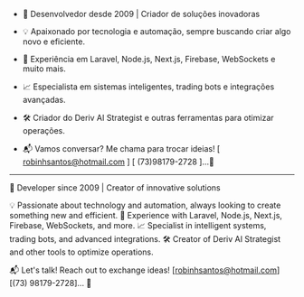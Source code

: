 - 🚀 Desenvolvedor desde 2009 | Criador de soluções inovadoras

- 💡 Apaixonado por tecnologia e automação, sempre buscando criar algo novo e eficiente.
- 🔧 Experiência em Laravel, Node.js, Next.js, Firebase, WebSockets e muito mais.
- 📈 Especialista em sistemas inteligentes, trading bots e integrações avançadas.
- 🛠️ Criador do Deriv AI Strategist e outras ferramentas para otimizar operações.

- 📬 Vamos conversar? Me chama para trocar ideias! [ robinhsantos@hotmail.com ] [ (73)98179-2728 ]...🚀 

-------------------------------------------------------------------------------------------------------

🚀 Developer since 2009 | Creator of innovative solutions

💡 Passionate about technology and automation, always looking to create something new and efficient.
🔧 Experience with Laravel, Node.js, Next.js, Firebase, WebSockets, and more.
📈 Specialist in intelligent systems, trading bots, and advanced integrations.
🛠️ Creator of Deriv AI Strategist and other tools to optimize operations.

📬 Let's talk! Reach out to exchange ideas! [robinhsantos@hotmail.com] [(73) 98179-2728]... 🚀



<!---
robinhoscorpion/robinhoscorpion is a ✨ special ✨ repository because its `README.md` (this file) appears on your GitHub profile.
You can click the Preview link to take a look at your changes.
--->
